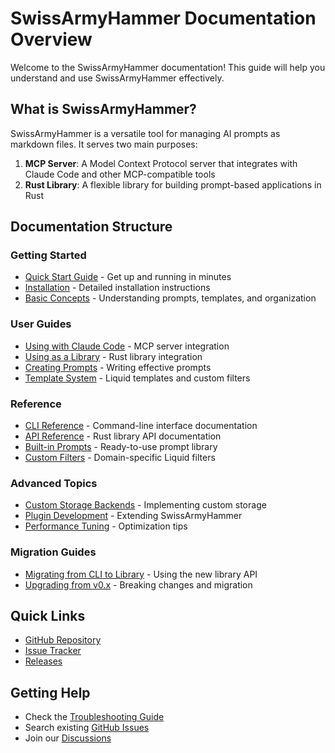 # SwissArmyHammer Documentation Overview

Welcome to the SwissArmyHammer documentation! This guide will help you understand and use SwissArmyHammer effectively.

## What is SwissArmyHammer?

SwissArmyHammer is a versatile tool for managing AI prompts as markdown files. It serves two main purposes:

1. **MCP Server**: A Model Context Protocol server that integrates with Claude Code and other MCP-compatible tools
2. **Rust Library**: A flexible library for building prompt-based applications in Rust

## Documentation Structure

### Getting Started
- [Quick Start Guide](quickstart.md) - Get up and running in minutes
- [Installation](installation.md) - Detailed installation instructions
- [Basic Concepts](concepts.md) - Understanding prompts, templates, and organization

### User Guides
- [Using with Claude Code](claude-code.md) - MCP server integration
- [Using as a Library](library-usage.md) - Rust library integration
- [Creating Prompts](creating-prompts.md) - Writing effective prompts
- [Template System](templates.md) - Liquid templates and custom filters

### Reference
- [CLI Reference](cli-reference.md) - Command-line interface documentation
- [API Reference](api-reference.md) - Rust library API documentation
- [Built-in Prompts](builtin-prompts.md) - Ready-to-use prompt library
- [Custom Filters](custom-filters.md) - Domain-specific Liquid filters

### Advanced Topics
- [Custom Storage Backends](storage-backends.md) - Implementing custom storage
- [Plugin Development](plugins.md) - Extending SwissArmyHammer
- [Performance Tuning](performance.md) - Optimization tips

### Migration Guides
- [Migrating from CLI to Library](migration-cli-to-library.md) - Using the new library API
- [Upgrading from v0.x](upgrading.md) - Breaking changes and migration

## Quick Links

- [GitHub Repository](https://github.com/wballard/swissarmyhammer)
- [Issue Tracker](https://github.com/wballard/swissarmyhammer/issues)
- [Releases](https://github.com/wballard/swissarmyhammer/releases)

## Getting Help

- Check the [Troubleshooting Guide](troubleshooting.md)
- Search existing [GitHub Issues](https://github.com/wballard/swissarmyhammer/issues)
- Join our [Discussions](https://github.com/wballard/swissarmyhammer/discussions)